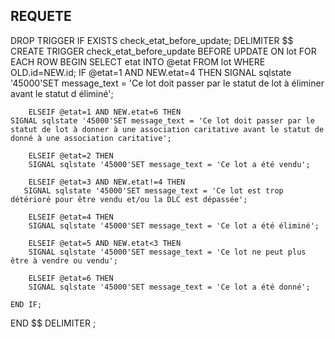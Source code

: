## REQUETE

DROP TRIGGER IF EXISTS check_etat_before_update;
DELIMITER $$
CREATE TRIGGER check_etat_before_update 
BEFORE UPDATE ON lot 
FOR EACH ROW
BEGIN
  SELECT etat INTO @etat FROM lot WHERE OLD.id=NEW.id;
    IF @etat=1 AND NEW.etat=4 THEN
    SIGNAL sqlstate '45000'SET message_text = 'Ce lot doit passer par le statut de lot à éliminer avant le statut d éliminé';

        ELSEIF @etat=1 AND NEW.etat=6 THEN
    SIGNAL sqlstate '45000'SET message_text = 'Ce lot doit passer par le statut de lot à donner à une association caritative avant le statut de donné à une association caritative';

        ELSEIF @etat=2 THEN
        SIGNAL sqlstate '45000'SET message_text = 'Ce lot a été vendu';

        ELSEIF @etat=3 AND NEW.etat!=4 THEN
       SIGNAL sqlstate '45000'SET message_text = 'Ce lot est trop détérioré pour être vendu et/ou la DLC est dépassée';

        ELSEIF @etat=4 THEN
        SIGNAL sqlstate '45000'SET message_text = 'Ce lot a été éliminé';

        ELSEIF @etat=5 AND NEW.etat<3 THEN
        SIGNAL sqlstate '45000'SET message_text = 'Ce lot ne peut plus être à vendre ou vendu';

        ELSEIF @etat=6 THEN
        SIGNAL sqlstate '45000'SET message_text = 'Ce lot a été donné'; 

    END IF;
END $$
DELIMITER ;
